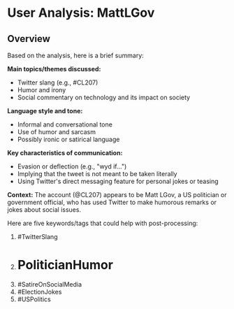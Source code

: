 # User Analysis: MattLGov

## Overview

Based on the analysis, here is a brief summary:

**Main topics/themes discussed:**
- Twitter slang (e.g., #CL207)
- Humor and irony
- Social commentary on technology and its impact on society

**Language style and tone:**
- Informal and conversational tone
- Use of humor and sarcasm
- Possibly ironic or satirical language

**Key characteristics of communication:**
- Evasion or deflection (e.g., "wyd if...")
- Implying that the tweet is not meant to be taken literally
- Using Twitter's direct messaging feature for personal jokes or teasing

**Context:** The account (@CL207) appears to be Matt LGov, a US politician or government official, who has used Twitter to make humorous remarks or jokes about social issues.

Here are five keywords/tags that could help with post-processing:

1. #TwitterSlang
2. # PoliticianHumor
3. #SatireOnSocialMedia
4. #ElectionJokes
5. #USPolitics